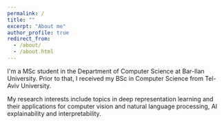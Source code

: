 ```yaml
---
permalink: /
title: ""
excerpt: "About me"
author_profile: true
redirect_from: 
  - /about/
  - /about.html
---
```


I'm a MSc student in the Department of Computer Science at Bar-Ilan University. Prior to that, I received my BSc in Computer Science from Tel-Aviv University.

My research interests include topics in deep representation learning and their applications for computer vision and natural language processing, AI explainability and interpretability.
